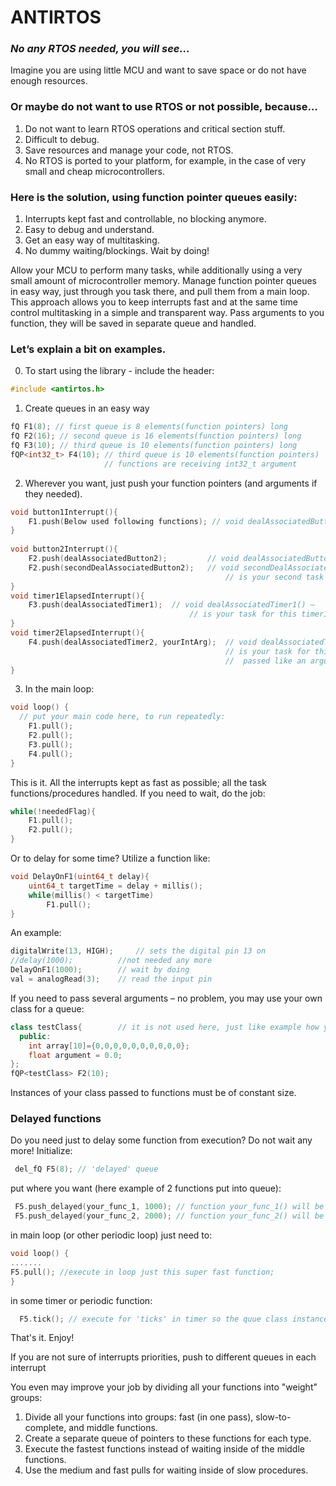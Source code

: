 # ANTIRTOS 
### *No any RTOS needed, you will see...*

Imagine you are using little MCU and want to save space or do not have enough resources.
### Or maybe do not want to use RTOS or not possible, because…
1.	Do not want to learn RTOS operations and critical section stuff.
2.	Difficult to debug.
3.	Save resources and manage your code, not RTOS.
4.	No RTOS is ported to your platform, for example, in the case of very small and cheap microcontrollers.

### Here is the solution, using function pointer queues easily:
1.	Interrupts kept fast and controllable, no blocking anymore.
2.	Easy to debug and understand. 
3.	Get an easy way of multitasking.
4.	No dummy waiting/blockings. Wait by doing!

Allow your MCU to perform many tasks, while additionally using a very small amount of microcontroller memory. Manage function pointer queues in easy way, just through you task there, and pull them from a main loop. This approach allows you to keep interrupts fast and at the same time control multitasking in a simple and transparent way. Pass arguments to you function, they will be saved in separate queue and handled.

### Let’s explain a bit on examples.

0. To start using the library - include the header:
```cpp
#include <antirtos.h>
```

1.	Create queues in an easy way
```cpp
fQ F1(8); // first queue is 8 elements(function pointers) long
fQ F2(16); // second queue is 16 elements(function pointers) long
fQ F3(10); // third queue is 10 elements(function pointers) long
fQP<int32_t> F4(10); // third queue is 10 elements(function pointers)
					 // functions are receiving int32_t argument
```


2.	Wherever you want, just push your function pointers (and arguments if they needed).  

```cpp
void button1Interrupt(){
	F1.push(Below used following functions); // void dealAssociatedButton1() – is your task for this button
}
  
void button2Interrupt(){
	F2.push(dealAssociatedButton2);         // void dealAssociatedButton2() – is your task for this button
	F2.push(secondDealAssociatedButton2);   // void secondDealAssociatedButton2() – 
                                                // is your second task for this button
}
void timer1ElapsedInterrupt(){
	F3.push(dealAssociatedTimer1);  // void dealAssociatedTimer1() – 
                                        // is your task for this timer1 event 
}
void timer2ElapsedInterrupt(){
	F4.push(dealAssociatedTimer2, yourIntArg);  // void dealAssociatedTimer2(int yourIntArg) – 
                                                // is your task for this timer2 event and the variable yourIntArg
                                                //  passed like an argument 
}
```    

3.	In the main loop:
```cpp
void loop() {
  // put your main code here, to run repeatedly:
	F1.pull();
	F2.pull();
	F3.pull();
	F4.pull();
}
```

This is it. All the interrupts kept as fast as possible; all the task functions/procedures handled.
If you need to wait, do the job:
```cpp
while(!neededFlag){
	F1.pull();
	F2.pull();
}
```
Or to delay for some time? Utilize a function like:
```cpp
void DelayOnF1(uint64_t delay){
	uint64_t targetTime = delay + millis();
	while(millis() < targetTime) 
		F1.pull();
}
```


An example:
```cpp
digitalWrite(13, HIGH); 	// sets the digital pin 13 on
//delay(1000);  		//not needed any more
DelayOnF1(1000);		// wait by doing
val = analogRead(3);  	// read the input pin
```


If you need to pass several arguments – no problem, you may use your own class for a queue:
```cpp
class testClass{        // it is not used here, just like example how you may pass complex argument to your functions in queue
  public:
    int array[10]={0,0,0,0,0,0,0,0,0,0};
    float argument = 0.0;
};
fQP<testClass> F2(10);
```
Instances of your class passed to functions must be of constant size.

### Delayed functions
Do you need just to delay some function from execution? Do not wait any more!
Initialize:
```cpp
 del_fQ F5(8); // 'delayed' queue

 ```
put where you want (here example of 2 functions put into queue):
```cpp
 F5.push_delayed(your_func_1, 1000); // function your_func_1() will be delayed for 1000 'ticks'
 F5.push_delayed(your_func_2, 2000); // function your_func_2() will be delayed for 2000 'ticks'
 ```
 
 in main loop (or other periodic loop) just need to:
 ```cpp
 void loop() {
 .......
 F5.pull(); //execute in loop just this super fast function;
 }
 ```
 in some timer or periodic function:
  ```cpp
	F5.tick(); // execute for 'ticks' in timer so the quue class instance will know then to initiate execution
  ```
That's it. Enjoy! 
 

If you are not sure of interrupts priorities, push to different queues in each interrupt

You even may improve your job by dividing all your functions into "weight" groups:
1.	Divide all your functions into groups: fast (in one pass), slow-to-complete, and middle functions.
2.	Create a separate queue of pointers to these functions for each type.
3.	Execute the fastest functions instead of waiting inside of the middle functions.
4.	Use the medium and fast pulls for waiting inside of slow procedures.

